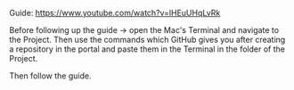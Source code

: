 
Guide:
https://www.youtube.com/watch?v=lHEuUHqLvRk

Before following up the guide -> open the Mac's Terminal and navigate to the Project. 
Then use the commands which GitHub gives you after creating a repository in the portal and paste them in the Terminal in the folder of the Project.

Then follow the guide.



   